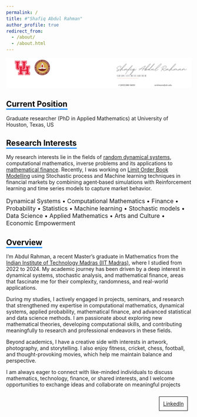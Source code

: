 ```yaml
---
permalink: /
title: #"Shafiq Abdul Rahman"
author_profile: true
redirect_from: 
  - /about/
  - /about.html
---
```

![Image Alt Text](/images/6.jpg)

<!-- Comment this line -->
## <span style="border-bottom: 3px solid #1E90FF; color: black;">Current Position</span>
Graduate researcher (PhD in Applied Mathematics) at University of Houston, Texas, US

## <span style="border-bottom: 3px solid #1E90FF; color: black;">Research Interests</span>
My research interests lie in the fields of [random dynamical systems](https://en.wikipedia.org/wiki/Random_dynamical_system), computational mathematics, inverse problems and its applications to [mathematical finance](https://en.wikipedia.org/wiki/Mathematical_finance). Recently, I was working on [Limit Order Book Modelling](https://www.5minutefinance.org/concepts/the-limit-order-book) using Stochastic process and Machine learning techniques in financial markets by combining agent‑based simulations  with Reinforcement learning and time series models to capture market behavior.          
 
 
<p style="font-size:16px;"> Dynamical Systems • Computational Mathematics •  Finance • Probability • Statistics • Machine learning • Stochastic models •  Data Science • Applied Mathematics  • Arts and Culture • Economic Empowerment</p>

## <span style="border-bottom: 3px solid #1E90FF; color: black;">Overview</span>
I’m Abdul Rahman, a recent Master’s graduate in Mathematics from the [Indian Institute of Technology Madras (IIT Madras)](https://en.wikipedia.org/wiki/IIT_Madras), where I studied from 2022 to 2024. My academic journey has been driven by a deep interest in dynamical systems, stochastic analysis, and mathematical finance, areas that fascinate me for their complexity, randomness, and real-world applications.

During my studies, I actively engaged in projects, seminars, and research that strengthened my expertise in computational mathematics, dynamical systems, applied probability, mathematical finance, and advanced statistical and data science methods. I am passionate about exploring new mathematical theories, developing computational skills, and contributing meaningfully to research and professional endeavors in these fields.

Beyond academics, I have a creative side with interests in artwork, photography, and storytelling. I also enjoy fitness, cricket, chess, football, and thought-provoking movies, which help me maintain balance and perspective.

I am always eager to connect with like-minded individuals to discuss mathematics, technology, finance, or shared interests, and I welcome opportunities to exchange ideas and collaborate on meaningful projects


<!-- ## Get in touch
- Email: [arahmans@uh.edu](arahmans@uh.edu)
- LinkedIn: [Abdul Rahman](https://www.linkedin.com/in/abdul-rahman-s/) -->

<!-- ## <span style="border-bottom: 3px solid #1E90FF; color: black;">Causes</span>
<p style="font-size:16px;"> Computational Mathematics• Dynamical Systems • Finance • Probability • Statistics • Machine learning • Stochastic models •  Data Science • Applied Mathematics  • Arts and Culture • Economic Empowerment</p> -->

<div style="border: 1px solid black; padding: 10px; margin: 10px; display: inline-block; float: right;">
  <a href="https://www.linkedin.com/in/abdul-rahman-s/">LinkedIn</a>
</div>


